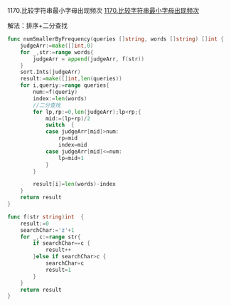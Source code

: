 1170.比较字符串最小字母出现频次
[1170.比较字符串最小字母出现频次](https://leetcode-cn.com/problems/compare-strings-by-frequency-of-the-smallest-character/)

解法：排序+二分查找


```go
func numSmallerByFrequency(queries []string, words []string) []int {
	judgeArr:=make([]int,0)
	for _,str:=range words{
		judgeArr = append(judgeArr, f(str))
	}
	sort.Ints(judgeArr)
	result:=make([]int,len(queries))
	for i,queriy:=range queries{
		num:=f(queriy)
		index:=len(words)
		//二分查找
		for lp,rp:=0,len(judgeArr);lp<rp;{
			mid:=(lp+rp)/2
			switch  {
			case judgeArr[mid]>num:
				rp=mid
				index=mid
			case judgeArr[mid]<=num:
				lp=mid+1
			}
		}

		result[i]=len(words)-index
	}
	return result
}

func f(str string)int  {
	result:=0
	searchChar:='z'+1
	for _,c:=range str{
		if searchChar==c {
			result++
		}else if searchChar>c {
			searchChar=c
			result=1
		}
	}
	return result
}
```





